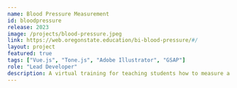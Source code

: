 ```yaml
---
name: Blood Pressure Measurement
id: bloodpressure
release: 2023
image: /projects/blood-pressure.jpeg
link: https://web.oregonstate.education/bi-blood-pressure/#/
layout: project
featured: true
tags: ["Vue.js", "Tone.js", "Adobe Illustrator", "GSAP"]
role: "Lead Developer"
description: A virtual training for teaching students how to measure a patient's blood pressure using a stethoscope and blood pressure cuff. Audio cues, controlled by Tone.js, simulate the sound typically heard through the stethoscope.
---
```

